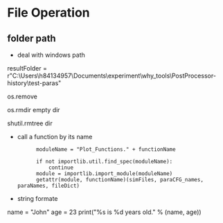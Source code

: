 # File Operation


## folder path

* deal with windows path

resultFolder = r"C:\Users\h84134957\Documents\experiment\why_tools\PostProcessor-history\test-paras"

os.remove

os.rmdir empty dir

shutil.rmtree dir


* call a function by its name

            moduleName = "Plot_Functions." + functionName
          
            if not importlib.util.find_spec(moduleName):
                continue
            module = importlib.import_module(moduleName)
            getattr(module, functionName)(simFiles, paraCFG_names, paraNames, fileDict)


* string formate

name = "John"
age = 23
print("%s is %d years old." % (name, age))



